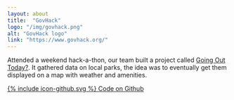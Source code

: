 ```yaml
---
layout: about
title:  "GovHack"
logo: "/img/govhack.png"
alt: "GovHack logo"
link: "https://www.govhack.org/"
---
```


Attended a weekend hack-a-thon, our team built a project called [Going Out Today?](/portfolio/#govhack2016). It gathered data on local parks, the idea was to eventually get them displayed on a map with weather and amenities.

[<span class="icon icon--github">{% include icon-github.svg %}</span> Code on Github](https://github.com/radwitches/going-out)
